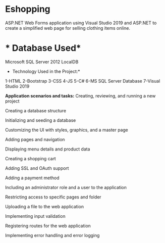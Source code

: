 # Eshopping
ASP.NET Web Forms application using Visual Studio 2019 and ASP.NET to create a simplified web page for selling clothing items online.

# * Database Used*
Microsoft SQL Server 2012 LocalDB

* Technology Used in the Project:*

1-HTML
2-Bootstrap
3-CSS
4-JS
5-C#
6-MS SQL Server Database
7-Visual Studio 2019


**Application scenarios and tasks:**
Creating, reviewing, and running a new project

Creating a database structure

Initializing and seeding a database

Customizing the UI with styles, graphics, and a master page

Adding pages and navigation

Displaying menu details and product data

Creating a shopping cart

Adding SSL and OAuth support

Adding a payment method

Including an administrator role and a user to the application

Restricting access to specific pages and folder

Uploading a file to the web application

Implementing input validation

Registering routes for the web application

Implementing error handling and error logging

